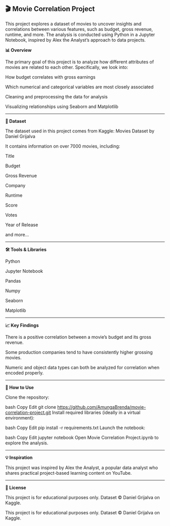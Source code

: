 ## **🎬 Movie Correlation Project**
This project explores a dataset of movies to uncover insights and correlations between various features, such as budget, gross revenue, runtime, and more. The analysis is conducted using Python in a Jupyter Notebook, inspired by Alex the Analyst’s approach to data projects.

**📊 Overview**

The primary goal of this project is to analyze how different attributes of movies are related to each other. Specifically, we look into:

How budget correlates with gross earnings

Which numerical and categorical variables are most closely associated

Cleaning and preprocessing the data for analysis

Visualizing relationships using Seaborn and Matplotlib

---

**📁 Dataset**

The dataset used in this project comes from Kaggle:
Movies Dataset by Daniel Grijalva

It contains information on over 7000 movies, including:

Title

Budget

Gross Revenue

Company

Runtime

Score

Votes

Year of Release

and more...

---

**🛠 Tools & Libraries**

Python

Jupyter Notebook

Pandas

Numpy

Seaborn

Matplotlib

---

**📈 Key Findings**

There is a positive correlation between a movie’s budget and its gross revenue.

Some production companies tend to have consistently higher grossing movies.

Numeric and object data types can both be analyzed for correlation when encoded properly.

---

**🚀 How to Use**

Clone the repository:

bash
Copy
Edit
git clone https://github.com/AmungaBrenda/movie-correlation-project.git
Install required libraries (ideally in a virtual environment):

bash
Copy
Edit
pip install -r requirements.txt
Launch the notebook:

bash
Copy
Edit
jupyter notebook
Open Movie Correlation Project.ipynb to explore the analysis.

---

**💡 Inspiration**

This project was inspired by Alex the Analyst, a popular data analyst who shares practical project-based learning content on YouTube.

---

**📜 License**

This project is for educational purposes only. Dataset © Daniel Grijalva on Kaggle.

This project is for educational purposes only. Dataset © Daniel Grijalva on Kaggle.
